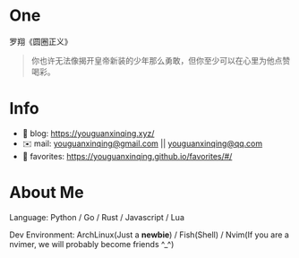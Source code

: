 
# One 
 
  
罗翔《圆圈正义》 
 
>你也许无法像揭开皇帝新装的少年那么勇敢，但你至少可以在心里为他点赞喝彩。        
 

# Info

- 📝 blog: https://youguanxinqing.xyz/
- ✉️  mail: youguanxinqing@gmail.com || youguanxinqing@qq.com
- 📙 favorites: https://youguanxinqing.github.io/favorites/#/

# About Me

Language: Python / Go / Rust / Javascript / Lua

Dev Environment: ArchLinux(Just a **newbie**) / Fish(Shell) / Nvim(If you are a nvimer, we will probably become friends ^_^)
